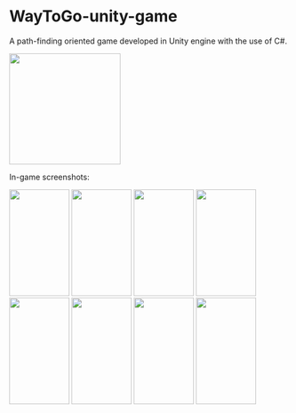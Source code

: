 # WayToGo-unity-game
A path-finding oriented game developed in Unity engine with the use of C#.

<img src="https://github.com/mistybanana/WayToGo-unity-game/blob/main/appstore_screenshots/icon.jpg" width="200" height="200">

In-game screenshots:

<img src="https://github.com/mistybanana/WayToGo-unity-game/blob/main/appstore_screenshots/11.jpg" width="108" height="192">

<img src="https://github.com/mistybanana/WayToGo-unity-game/blob/main/appstore_screenshots/22.jpg" width="108" height="192">

<img src="https://github.com/mistybanana/WayToGo-unity-game/blob/main/appstore_screenshots/33.jpg" width="108" height="192">

<img src="https://github.com/mistybanana/WayToGo-unity-game/blob/main/appstore_screenshots/44.jpg" width="108" height="192">

<img src="https://github.com/mistybanana/WayToGo-unity-game/blob/main/appstore_screenshots/55.jpg" width="108" height="192">

<img src="https://github.com/mistybanana/WayToGo-unity-game/blob/main/appstore_screenshots/66.jpg" width="108" height="192">

<img src="https://github.com/mistybanana/WayToGo-unity-game/blob/main/appstore_screenshots/77.jpg" width="108" height="192">

<img src="https://github.com/mistybanana/WayToGo-unity-game/blob/main/appstore_screenshots/88.jpg" width="108" height="192">
